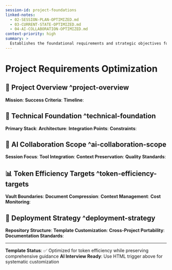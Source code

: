 ```yaml
---
session-id: project-foundations
linked-notes:
  - 02-SESSION-PLAN-OPTIMIZED.md
  - 03-CURRENT-STATE-OPTIMIZED.md
  - 04-AI-COLLABORATION-OPTIMIZED.md
context-priority: high
summary: >
  Establishes the foundational requirements and strategic objectives for the project, serving as the initial anchor for systematic project planning and AI collaboration.
---
```


# Project Requirements Optimization

<!-- AI CUSTOMIZATION TRIGGER: Interview user about project specifics, technical stack, and collaboration preferences. Use proven question sequences to systematically gather requirements while preserving user's sophisticated systematic approach. -->

## 🎯 Project Overview ^project-overview
**Mission**: <!-- What we're actually trying to build and why it matters -->
**Success Criteria**: <!-- Measurable outcomes that define project completion -->
**Timeline**: <!-- Realistic scope with user's "could we do this faster?" mindset -->

## 🔧 Technical Foundation ^technical-foundation
**Primary Stack**: <!-- Core technologies, frameworks, libraries -->
**Architecture**: <!-- System design, patterns, scalability considerations -->
**Integration Points**: <!-- APIs, databases, external services -->
**Constraints**: <!-- Technical limitations, compliance requirements -->

## 🤝 AI Collaboration Scope ^ai-collaboration-scope
**Session Focus**: <!-- 4-6 item maximum per session lens approach -->
**Tool Integration**: <!-- Metadata management tools, workflow optimization, etc. -->
**Context Preservation**: <!-- Working relationship DNA requirements -->
**Quality Standards**: <!-- Enterprise-grade reliability expectations -->

## 📊 Token Efficiency Targets ^token-efficiency-targets
**Vault Boundaries**: <!-- Active project scope, excluded areas -->
**Document Compression**: <!-- <5KB targets for frequent-load files -->
**Context Management**: <!-- Session-scoped loading strategy -->
**Cost Monitoring**: <!-- Budget constraints and optimization goals -->

## 🚀 Deployment Strategy ^deployment-strategy
**Repository Structure**: <!-- GitHub organization, reusability patterns -->
**Template Customization**: <!-- AI interview trigger configuration -->
**Cross-Project Portability**: <!-- Infinite reusability requirements -->
**Documentation Standards**: <!-- Community contribution quality -->

---
**Template Status**: ✅ Optimized for token efficiency while preserving comprehensive guidance
**AI Interview Ready**: Use HTML trigger above for systematic customization